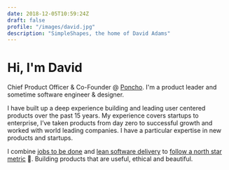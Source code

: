 ```yaml
---
date: 2018-12-05T10:59:24Z
draft: false
profile: "/images/david.jpg"
description: "SimpleShapes, the home of David Adams"
---
```


# Hi, I'm David

Chief Product Officer & Co-Founder @ <a href="https://www.poncho.care/">Poncho</a>. I'm a product leader and sometime software engineer & designer.

I have built up a deep experience building and leading user centered products over the past 15 years. My experience covers startups to enterprise, I’ve taken products from day zero to successful growth and worked with world leading companies. I have a particular expertise in new products and startups.

I combine <a href="https://jtbd.info/">jobs to be done</a> and <a href="https://en.wikipedia.org/wiki/Lean_software_development">lean software delivery</a> to <a href="https://amplitude.com/north-star">follow a north star metric</a> &#x1F31F;. Building products that are useful, ethical and beautiful.
